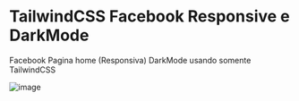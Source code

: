 # TailwindCSS Facebook Responsive e DarkMode
Facebook Pagina home (Responsiva)
DarkMode usando somente TailwindCSS

![image](https://github.com/Chaygois/facebook-tailwind-responsive/assets/87384900/e3d38225-ff58-4b71-96a8-7c65289cc3d3)

